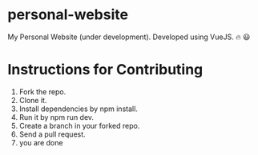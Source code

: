 # personal-website
My Personal Website (under development).
Developed using VueJS. :fire: :smiley:

# Instructions for Contributing
1. Fork the repo.
2. Clone it.
3. Install dependencies by npm install.
4. Run it by npm run dev.
5. Create a branch in your forked repo.
6. Send a pull request.
7. you are done
